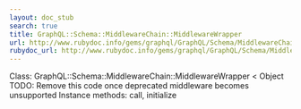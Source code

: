 ```yaml
---
layout: doc_stub
search: true
title: GraphQL::Schema::MiddlewareChain::MiddlewareWrapper
url: http://www.rubydoc.info/gems/graphql/GraphQL/Schema/MiddlewareChain/MiddlewareWrapper
rubydoc_url: http://www.rubydoc.info/gems/graphql/GraphQL/Schema/MiddlewareChain/MiddlewareWrapper
---
```


Class: GraphQL::Schema::MiddlewareChain::MiddlewareWrapper < Object
TODO: Remove this code once deprecated middleware becomes
unsupported 
Instance methods:
call, initialize

